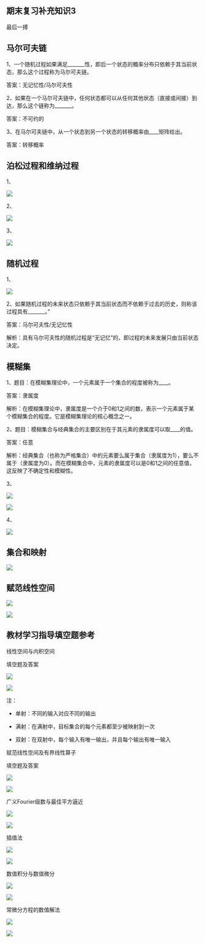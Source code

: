 ## 期末复习补充知识3

最后一搏

## 马尔可夫链

1、一个随机过程如果满足_______性，即后一个状态的概率分布只依赖于其当前状态，那么这个过程称为马尔可夫链。

答案：无记忆性/马尔可夫性

2、如果在一个马尔可夫链中，任何状态都可以从任何其他状态（直接或间接）到达，那么这个链称为_______。

答案：不可约的

3、在马尔可夫链中，从一个状态到另一个状态的转移概率由____矩阵给出。

答案：转移概率

## 泊松过程和维纳过程

1、

![](https://cdn.sa.net/2024/01/05/GKYZE7VmWN2pB5a.webp)

2、

![](https://cdn.sa.net/2024/01/05/dApYgy2CaL5sqvZ.webp)

3、

![](https://cdn.sa.net/2024/01/05/61d3SnDefzjE4xb.webp)

## 随机过程

1、

![](https://cdn.sa.net/2024/01/05/7pBomkj69rgNQ38.webp)

2、如果随机过程的未来状态只依赖于其当前状态而不依赖于过去的历史，则称该过程具有_______。”

答案：马尔可夫性/无记忆性

解析：具有马尔可夫性的随机过程是“无记忆”的，即过程的未来发展只由当前状态决定。

## 模糊集

1、题目：在模糊集理论中，一个元素属于一个集合的程度被称为____。

答案：隶属度

解析：在模糊集理论中，隶属度是一个介于0和1之间的数，表示一个元素属于某个模糊集合的程度。它是模糊集理论的核心概念之一。

2、题目：模糊集合与经典集合的主要区别在于其元素的隶属度可以取____的值。

答案：任意

解析：经典集合（也称为严格集合）中的元素要么属于集合（隶属度为1），要么不属于（隶属度为0）。而在模糊集合中，元素的隶属度可以是0和1之间的任意值，这反映了不确定性和模糊性。

3、

![](https://cdn.sa.net/2024/01/05/A8zthqHEKX1Gily.webp)

![](https://cdn.sa.net/2024/01/05/na2BkQFzTbKAHOu.webp)

4、

![](https://cdn.sa.net/2024/01/05/sf3E4eZhXCQFT1u.webp)

## 集合和映射

![](https://cdn.sa.net/2024/01/05/Hg4nZv9zU8ANaRe.webp)

## 赋范线性空间

![](https://cdn.sa.net/2024/01/05/4YAhOraQm1FxvPT.webp)

![](https://cdn.sa.net/2024/01/05/O2NkIVTBxj81mZw.webp)

## 教材学习指导填空题参考

线性空间与内积空间

填空题及答案

![](https://cdn.sa.net/2024/01/04/PwCGmYz1UuZNsLe.webp)

![](https://cdn.sa.net/2024/01/04/d83UrkXxb5IYRwK.webp)

注：

- 单射：不同的输入对应不同的输出

- 满射：在满射中，目标集合的每个元素都至少被映射到一次

- 双射：在双射中，每个输入有唯一输出，并且每个输出有唯一输入

赋范线性空间及有界线性算子

填空题及答案

![](https://cdn.sa.net/2024/01/04/y7XNZfAQ9dUuKlB.webp)

![](https://cdn.sa.net/2024/01/04/EbqJdQ4XLrTCpuU.webp)

广义Fourier级数与最佳平方逼近

![](https://cdn.sa.net/2024/01/04/I8UEMclLhwX7Dur.webp)

![](https://cdn.sa.net/2024/01/04/IAqJVZryvBFGEjT.webp)

插值法

![](https://cdn.sa.net/2024/01/04/mGYNdj3DXPVaF7v.webp)

![](https://cdn.sa.net/2024/01/04/yuimDEkSUaNeWAR.webp)

数值积分与数值微分

![](https://cdn.sa.net/2024/01/05/t6plhmDRVX4CZOx.webp)

![](https://cdn.sa.net/2024/01/05/uoTWNlK9Znx37jz.webp)

常微分方程的数值解法

![](https://cdn.sa.net/2024/01/04/aYhmWgpJdjOwAkF.webp)

![](https://cdn.sa.net/2024/01/04/r7a5g8UcZLJweRu.webp)

